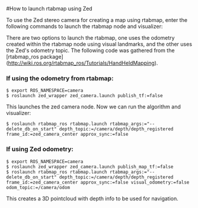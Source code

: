 #How to launch rtabmap using Zed

To use the Zed stereo camera for creating a map using rtabmap, enter the following commands to launch the rtabmap node and visualizer:

There are two options to launch the rtabmap, one uses the odometry created within the rtabmap node using visual landmarks,
and the other uses the Zed's odometry topic. 
The following code was gathered from the [rtabmap_ros package] (http://wiki.ros.org/rtabmap_ros/Tutorials/HandHeldMapping).

### If using the odometry from rtabmap:
```
$ export ROS_NAMESPACE=camera
$ roslaunch zed_wrapper zed_camera.launch publish_tf:=false
```
This launches the zed camera node. Now we can run the algorithm and visualizer:
```
$ roslaunch rtabmap_ros rtabmap.launch rtabmap_args:="--delete_db_on_start" depth_topic:=/camera/depth/depth_registered frame_id:=zed_camera_center approx_sync:=false
```

### If using Zed odometry:
```
$ export ROS_NAMESPACE=camera
$ roslaunch zed_wrapper zed_camera.launch publish_map_tf:=false
$ roslaunch rtabmap_ros rtabmap.launch rtabmap_args:="--delete_db_on_start" depth_topic:=/camera/depth/depth_registered frame_id:=zed_camera_center approx_sync:=false visual_odometry:=false odom_topic:=/camera/odom
```

This creates a 3D pointcloud with depth info to be used for navigation.
